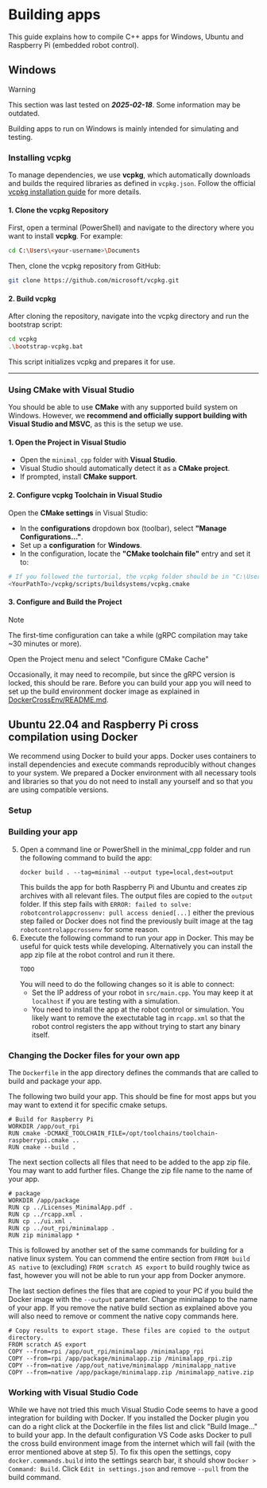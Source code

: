 # Building apps
This guide explains how to compile C++ apps for Windows, Ubuntu and Raspberry Pi (embedded robot control).

## Windows
> [!WARNING]  
> This section was last tested on **_2025-02-18_**. Some information may be outdated.

Building apps to run on Windows is mainly intended for simulating and testing.

### **Installing vcpkg**
To manage dependencies, we use **vcpkg**, which automatically downloads and builds the required libraries as defined in `vcpkg.json`. Follow the official [vcpkg installation guide](https://vcpkg.io/en/getting-started) for more details.

#### **1. Clone the vcpkg Repository**
First, open a terminal (PowerShell) and navigate to the directory where you want to install **vcpkg**. For example:
```sh
cd C:\Users\<your-username>\Documents
```
Then, clone the vcpkg repository from GitHub:
```bash
git clone https://github.com/microsoft/vcpkg.git
```
#### **2. Build vcpkg**
After cloning the repository, navigate into the vcpkg directory and run the bootstrap script:
```bash
cd vcpkg
.\bootstrap-vcpkg.bat
```
This script initializes vcpkg and prepares it for use.

---

### **Using CMake with Visual Studio**

You should be able to use **CMake** with any supported build system on Windows. However, we **recommend and officially support building with Visual Studio and MSVC**, as this is the setup we use.

#### **1. Open the Project in Visual Studio**
- Open the `minimal_cpp` folder with **Visual Studio**.
- Visual Studio should automatically detect it as a **CMake project**.
- If prompted, install **CMake support**.

#### **2. Configure vcpkg Toolchain in Visual Studio**
Open the **CMake settings** in Visual Studio:
- In the **configurations** dropdown box (toolbar), select **"Manage Configurations..."**.
- Set up a **configuration** for **Windows**.
- In the configuration, locate the **"CMake toolchain file"** entry and set it to:
```bash
# If you followed the turtorial, the vcpkg folder should be in "C:\Users\<your-username>\Documents\vcpkg\.."
<YourPathTo>/vcpkg/scripts/buildsystems/vcpkg.cmake
```

#### **3. Configure and Build the Project**
> [!NOTE]  
> The first-time configuration can take a while (gRPC compilation may take ~30 minutes or more).

Open the Project menu and select "Configure CMake Cache"

Occasionally, it may need to recompile, but since the gRPC version is locked, this should be rare.
Before you can build your app you will need to set up the build environment docker image as explained in [DockerCrossEnv/README.md](../DockerCrossEnv/README.md).

## Ubuntu 22.04 and Raspberry Pi cross compilation using Docker
We recommend using Docker to build your apps. Docker uses containers to install dependencies and execute commands reproducibly without changes to your system. We prepared a Docker environment with all necessary tools and libraries so that you do not need to install any yourself and so that you are using compatible versions.

### Setup

### Building your app
5. Open a command line or PowerShell in the minimal_cpp folder and run the following command to build the app:
    ```
    docker build . --tag=minimal --output type=local,dest=output
    ```
    This builds the app for both Raspberry Pi and Ubuntu and creates zip archives with all relevant files. The output files are copied to the ```output``` folder.
    If this step fails with ```ERROR: failed to solve: robotcontrolappcrossenv: pull access denied[...]``` either the previous step failed or Docker does not find the previously built image at the tag ```robotcontrolappcrossenv``` for some reason.
6. Execute the following command to run your app in Docker. This may be useful for quick tests while developing. Alternatively you can install the app zip file at the robot control and run it there.
    ```
    TODO
    ```
    You will need to do the following changes so it is able to connect:
    * Set the IP address of your robot in ```src/main.cpp```. You may keep it at ```localhost``` if you are testing with a simulation.
    * You need to install the app at the robot control or simulation. You likely want to remove the exectutable tag in ```rcapp.xml``` so that the robot control registers the app without trying to start any binary itself.

### Changing the Docker files for your own app
The ```Dockerfile``` in the app directory defines the commands that are called to build and package your app.

The following two build your app. This should be fine for most apps but you may want to extend it for specific cmake setups.
```
# Build for Raspberry Pi
WORKDIR /app/out_rpi
RUN cmake -DCMAKE_TOOLCHAIN_FILE=/opt/toolchains/toolchain-raspberrypi.cmake ..
RUN cmake --build .
```

The next section collects all files that need to be added to the app zip file. You may want to add further files. Change the zip file name to the name of your app.
```
# package
WORKDIR /app/package
RUN cp ../Licenses_MinimalApp.pdf .
RUN cp ../rcapp.xml .
RUN cp ../ui.xml .
RUN cp ../out_rpi/minimalapp .
RUN zip minimalapp *
```

This is followed by another set of the same commands for building for a native linux system. You can commend the entire section from ```FROM build AS native``` to (excluding) ```FROM scratch AS export``` to build roughly twice as fast, however you will not be able to run your app from Docker anymore.

The last section defines the files that are copied to your PC if you build the Docker image with the ```--output``` parameter. Change minimalapp to the name of your app. If you remove the native build section as explained above you will also need to remove or comment the native copy commands here.
```
# Copy results to export stage. These files are copied to the output directory.
FROM scratch AS export
COPY --from=rpi /app/out_rpi/minimalapp /minimalapp_rpi
COPY --from=rpi /app/package/minimalapp.zip /minimalapp_rpi.zip
COPY --from=native /app/out_native/minimalapp /minimalapp_native
COPY --from=native /app/package/minimalapp.zip /minimalapp_native.zip
```

### Working with Visual Studio Code
While we have not tried this much Visual Studio Code seems to have a good integration for building with Docker. If you installed the Docker plugin you can do a right click at the Dockerfile in the files list and click "Build Image..." to build your app. In the default configuration VS Code asks Docker to pull the cross build environment image from the internet which will fail (with the error mentioned above at step 5). To fix this open the settings, copy ```docker.commands.build``` into the settings search bar, it should show ```Docker > Command: Build```. Click ```Edit in settings.json``` and remove ```--pull``` from the build command.
